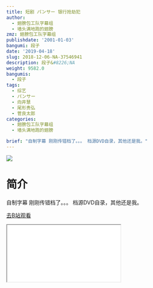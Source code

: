 ```yaml
---
title: 短剧 パンサー 银行抢劫犯
author:
  - 翅膀包工队字幕组
  - 墙头满地跑的翅膀
zmz: 翅膀包工队字幕组
publishdate: '2001-01-03'
bangumi: 段子
date: '2019-04-18'
slug: 2018-12-06-NA-37546941
description: 段子&#8226;NA
weight: 9582.0
bangumis:
  - 段子
tags:
  - 综艺
  - パンサー
  - 向井慧
  - 尾形贵弘
  - 菅良太郎
categories:
  - 翅膀包工队字幕组
  - 墙头满地跑的翅膀

brief: "自制字幕 刚刚传错档了。。。 档源DVD自录，其他还是我。"
---
```

![](https://i.imgur.com/8FaLhHE.jpg)
# 简介  
自制字幕
刚刚传错档了。。。
档源DVD自录，其他还是我。  

[去B站观看](https://www.bilibili.com/video/av37546941/)
<div class ="resp-container"><iframe class="testiframe" src="//player.bilibili.com/player.html?aid=37546941"", scrolling="no", allowfullscreen="true" > </iframe></div> 
